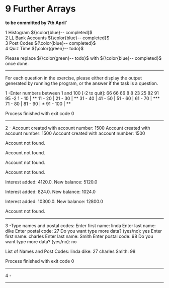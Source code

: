 # 9 Further Arrays

**to be committed by 7th April`**

1 Histogram   ${\color{blue}-- completed}$\
2 LL Bank Accounts ${\color{blue}-- completed}$\
3 Post Codes   ${\color{blue}-- completed}$\
4 Quiz Time  ${\color{green}-- todo}$

Please replace ${\color{green}-- todo}$ with ${\color{blue}-- completed}$ once done.

---

For each question in the exercise, please either display the output generated by running the program, or the answer if the task is a question.

1 -Enter numbers between 1 and 100 [-2 to quit]:
66
66
66
8
8
23
25
82
91
95
-2
1 - 10 | **
11 - 20 |
21 - 30 | **
31 - 40 |
41 - 50 |
51 - 60 |
61 - 70 | ***
71 - 80 |
81 - 90 | *
91 - 100 | **

Process finished with exit code 0

---

2 - Account created with account number: 1500
Account created with account number: 1500
Account created with account number: 1500

Account not found.

Account not found.


Account not found.

Account not found.


Interest added: 4120.0. New balance: 5120.0

Interest added: 824.0. New balance: 1024.0

Interest added: 10300.0. New balance: 12800.0


Account not found.

---

3 -Type names and postal codes:
Enter first name: linda
Enter last name: dike
Enter postal code: 27
Do you want type more data? (yes/no): yes
Enter first name: charles
Enter last name: Smith
Enter postal code: 98
Do you want type more data? (yes/no): no

List of Names and Post Codes:
linda dike: 27
charles Smith: 98

Process finished with exit code 0

---

4 -

---

